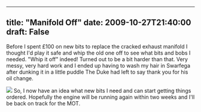 
---
title: "Manifold Off"
date: 2009-10-27T21:40:00
draft: False
---

Before I spent £100 on new bits to replace the cracked exhaust manifold I thought I'd play it safe and whip the old one off to see what bits and bobs I needed.  "Whip it off" indeed!  Turned out to be a bit harder than that.  Very messy, very hard work and I ended up having to wash my hair in <span>Swarfega</span> after dunking it in a little puddle The Duke had left to say thank you for his oil change.

<a href="http://danandtheduke.co.uk/uploaded_images/IMG_2021-701378.JPG"><img src="http://danandtheduke.co.uk/uploaded_images/IMG_2021-701319.JPG"/></a>
So, I now have an idea what new bits I need and can start getting things ordered.  Hopefully the engine will be running again within two weeks and I'll be back on track for the MOT.